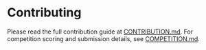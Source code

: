 # Contributing

Please read the full contribution guide at [CONTRIBUTION.md](./CONTRIBUTION.md). For competition scoring and submission details, see [COMPETITION.md](./COMPETITION.md). 